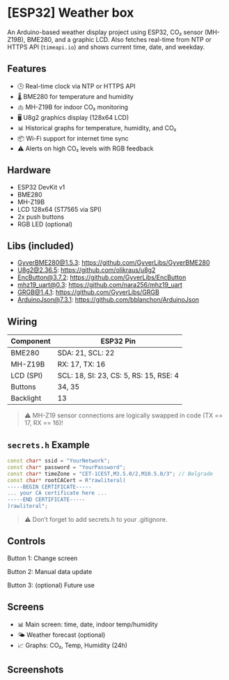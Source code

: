 # [ESP32] Weather box


An Arduino-based weather display project using ESP32, CO₂ sensor (MH-Z19B), BME280, and a graphic LCD. Also fetches real-time from NTP or HTTPS API (`timeapi.io`) and shows current time, date, and weekday.

## Features

- 🕒 Real-time clock via NTP or HTTPS API
- 🌡️ BME280 for temperature and humidity
- 🫁 MH-Z19B for indoor CO₂ monitoring
- 🖥️ U8g2 graphics display (128x64 LCD)
- 📊 Historical graphs for temperature, humidity, and CO₂
- 📦 Wi-Fi support for internet time sync
- ⚠️ Alerts on high CO₂ levels with RGB feedback

## Hardware

- ESP32 DevKit v1
- BME280
- MH-Z19B
- LCD 128x64 (ST7565 via SPI)
- 2x push buttons
- RGB LED (optional)

## Libs (included)
- GyverBME280@1.5.3: https://github.com/GyverLibs/GyverBME280
- U8g2@2.36.5: https://github.com/olikraus/u8g2
- EncButton@3.7.2: https://github.com/GyverLibs/EncButton
- mhz19_uart@0.3: https://github.com/nara256/mhz19_uart
- GRGB@1.4.1: https://github.com/GyverLibs/GRGB
- ArduinoJson@7.3.1: https://github.com/bblanchon/ArduinoJson

## Wiring

| Component | ESP32 Pin |
|----------|-----------|
| BME280   | SDA: 21, SCL: 22 |
| MH-Z19B  | RX: 17, TX: 16 |
| LCD (SPI)| SCL: 18, SI: 23, CS: 5, RS: 15, RSE: 4 |
| Buttons  | 34, 35 |
| Backlight| 13 |

> ⚠️ MH-Z19 sensor connections are logically swapped in code (TX == 17, RX == 16)!

## `secrets.h` Example

```cpp
const char* ssid = "YourNetwork";
const char* password = "YourPassword";
const char* timeZone = "CET-1CEST,M3.5.0/2,M10.5.0/3"; // Belgrade
const char* rootCACert = R"rawliteral(
-----BEGIN CERTIFICATE-----
... your CA certificate here ...
-----END CERTIFICATE-----
)rawliteral";
```
> ⚠️ Don’t forget to add secrets.h to your .gitignore.

## Controls
Button 1: Change screen

Button 2: Manual data update

Button 3: (optional) Future use

## Screens
* 📊 Main screen: time, date, indoor temp/humidity
* 🌤 Weather forecast (optional)
* 📈 Graphs: CO₂, Temp, Humidity (24h)

## Screenshots
